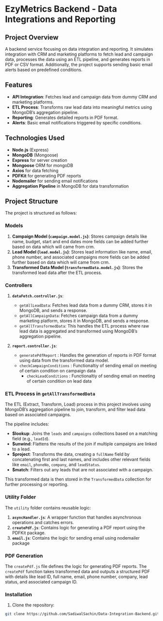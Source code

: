 # EzyMetrics Backend - Data Integrations and Reporting

## Project Overview
A backend service focusing on data integration and reporting. It simulates integration with CRM and marketing platforms to fetch lead and campaign data, processes the data using an ETL pipeline, and generates reports in PDF or CSV format. Additionally, the project supports sending basic email alerts based on predefined conditions.

## Features
- **API Integration**: Fetches lead and campaign data from dummy CRM and marketing platforms.
- **ETL Process**: Transforms raw lead data into meaningful metrics using MongoDB’s aggregation pipeline.
- **Reporting**: Generates detailed reports in PDF format.
- **Alerts**: Basic email notifications triggered by specific conditions.
  
## Technologies Used
- **Node.js** (Express)
- **MongoDB** (Mongoose)
- **Express** for server creation
- **Mongoose** ORM for mongoDB
- **Axios** for data fetching
- **PDFKit** for generating PDF reports
- **Nodemailer** for sending email notifications
- **Aggregation Pipeline** in MongoDB for data transformation

## Project Structure
The project is structured as follows:


### Models
1. **Campaign Model (`campaign.model.js`)**: Stores campaign details like name, budget, start and end dates more fields can be added further based on data which will came from crm.
2. **Lead Model (`lead.model.js`)**: Stores lead information like name, email, phone number, and associated campaigns more fields can be added further based on data which will came from crm.
3. **Transformed Data Model (`transformedData.model.js`)**: Stores the transformed lead data after the ETL process.

### Controllers
1. **`dataFetch.controller.js`**:
   - `getAllLeadData`: Fetches lead data from a dummy CRM, stores it in MongoDB, and sends a response.
   - `getAllCampaignData`: Fetches campaign data from a dummy marketing platform, stores it in MongoDB, and sends a response.
   - `getAllTransformedData`: This handles the ETL process where raw lead data is aggregated and transformed using MongoDB’s aggregation pipeline.

2. **`report.controller.js`**:
   - `generatePdfReport` : Handles the generation of reports in PDF format using data from the transformed data model.
   - `checkCampaignConditions` : Functionaltiy of sending email on meeting of certain condition on campaign data
      - `checkLeadConditions` : Functionaltiy of sending email on meeting of certain condition on lead data

### ETL Process in `getAllTransformedData`
The ETL (Extract, Transform, Load) process in this project involves using MongoDB’s aggregation pipeline to join, transform, and filter lead data based on associated campaigns.

The pipeline includes:
- **$lookup**: Joins the `leads` and `campaigns` collections based on a matching field (e.g., `leadId`).
- **$unwind**: Flattens the results of the join if multiple campaigns are linked to a lead.
- **$project**: Transforms the data, creating a `fullName` field by concatenating first and last names, and includes other relevant fields like `email`, `phoneNo`, `company`, and `leadStatus`.
- **$match**: Filters out any leads that are not associated with a campaign.

This transformed data is then stored in the `TransformedData` collection for further processing or reporting.

### Utility Folder
The `utility` folder contains reusable logic:
1. **`asyncHandler.js`**: A wrapper function that handles asynchronous operations and catches errors.
2. **`createPdf.js`**: Contains logic for generating a PDF report using the PDFKit package.
3. **`email.js`**: Contains the logic for sending email using nodemailer package

### PDF Generation
The `createPdf.js` file defines the logic for generating PDF reports. The `createPdf` function takes transformed data and outputs a structured PDF with details like lead ID, full name, email, phone number, company, lead status, and associated campaign ID.

### Installation

1. Clone the repository:
```bash
git clone https://github.com/SadiwalSachin/Data-Integration-Backend.git
